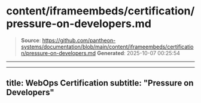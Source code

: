 # content/iframeembeds/certification/pressure-on-developers.md

> **Source**: https://github.com/pantheon-systems/documentation/blob/main/content/iframeembeds/certification/pressure-on-developers.md
> **Generated**: 2025-10-07 00:25:54

---

---
title: WebOps Certification
subtitle: "Pressure on Developers"
---

<Partial file="certification-guide/pressure-on-developers.md" />
